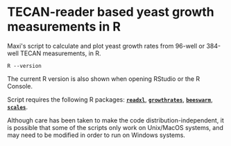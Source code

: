 TECAN-reader based yeast growth measurements in R
=================================================

Maxi's script to calculate and plot yeast growth rates from 96-well or 384-well TECAN measurements, in R.

```
R --version
```

The current R version is also shown when opening RStudio or the R Console.

Script requires the following R packages: [**`readxl`**](https://cran.r-project.org/web/packages/readxl/index.html), [**`growthrates`**](https://cran.r-project.org/web/packages/growthrates/index.html), [**`beeswarm`**](https://cran.r-project.org/web/packages/beeswarm/index.html), [**`scales`**](https://cran.r-project.org/web/packages/scales/index.html).

Although care has been taken to make the code distribution-independent, it is possible that some of the scripts only work on Unix/MacOS systems, and may need to be modified in order to run on Windows systems.
